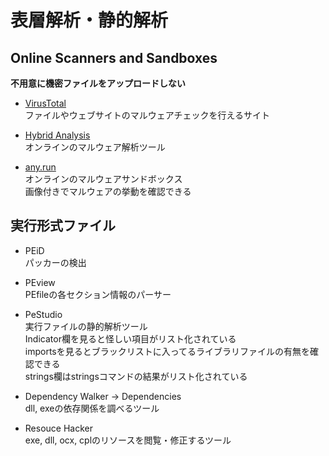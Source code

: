 # 表層解析・静的解析

## Online Scanners and Sandboxes
**不用意に機密ファイルをアップロードしない**

* [VirusTotal](https://www.virustotal.com/)  
ファイルやウェブサイトのマルウェアチェックを行えるサイト

* [Hybrid Analysis](https://www.hybrid-analysis.com/)  
オンラインのマルウェア解析ツール

* [any.run](https://app.any.run/)  
オンラインのマルウェアサンドボックス  
画像付きでマルウェアの挙動を確認できる
   
## 実行形式ファイル

* PEiD   
パッカーの検出

* PEview  
PEfileの各セクション情報のパーサー   

* PeStudio  
実行ファイルの静的解析ツール  
Indicator欄を見ると怪しい項目がリスト化されている  
importsを見るとブラックリストに入ってるライブラリファイルの有無を確認できる  
strings欄はstringsコマンドの結果がリスト化されている

* Dependency Walker -> Dependencies  
dll, exeの依存関係を調べるツール  

* Resouce Hacker  
exe, dll, ocx, cplのリソースを閲覧・修正するツール  

